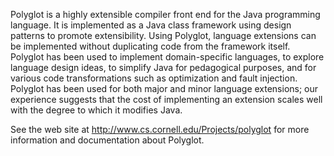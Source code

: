 Polyglot is a highly extensible compiler front end for the Java programming
language. It is implemented as a Java class framework using design patterns to
promote extensibility. Using Polyglot, language extensions can be implemented
without duplicating code from the framework itself. Polyglot has been used to
implement domain-specific languages, to explore language design ideas, to
simplify Java for pedagogical purposes, and for various code transformations
such as optimization and fault injection. Polyglot has been used for both major
and minor language extensions; our experience suggests that the cost of
implementing an extension scales well with the degree to which it modifies
Java.

See the web site at http://www.cs.cornell.edu/Projects/polyglot for more
information and documentation about Polyglot.

